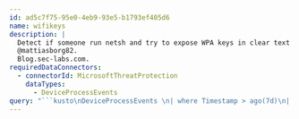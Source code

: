 ```yaml
---
id: ad5c7f75-95e0-4eb9-93e5-b1793ef405d6
name: wifikeys
description: |
  Detect if someone run netsh and try to expose WPA keys in clear text
  @mattiasborg82.
  Blog.sec-labs.com.
requiredDataConnectors:
  - connectorId: MicrosoftThreatProtection
    dataTypes:
      - DeviceProcessEvents
query: "```kusto\nDeviceProcessEvents \n| where Timestamp > ago(7d)\n| where ProcessCommandLine startswith \"netsh\"\n| where ProcessCommandLine has \"key=clear\"\n| project Timestamp, DeviceName, InitiatingProcessFileName, FileName, ProcessCommandLine\n| top 100 by Timestamp\n```"
---
```



